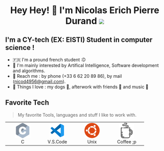 <h1 align="center">
Hey Hey! 👋 I'm Nicolas Erich Pierre Durand
<img src="hello-there-kenobi.gif">
</h1>

<h2> I'm a CY-tech (EX: EISTI) Student in computer science ! </h2>
  
- 🇫🇷 I'm a pround french student :D 
- 👀 I'm mainly interested by Artifical Intelligence, Software development and algorithms.
- 📱 Reach me : by phone (+33 6 62 20 89 86), by mail (nicod4956@gmail.com).
- 💛 Things I love : my dogs 🐶, afterwork with friends 🍻 and music 🎵

## Favorite Tech
> My favorite Tools, languages and stuff I like to work with.

<table align="center">
  <tr>
  <td align="center" width="96">
        <img src="./c.svg" width="48" height="48" alt="C" />
      </a>
      <br>C
    </td>
    <td align="center" width="96">
        <img src="./vscode.svg" width="48" height="48" alt="V.S.Code" />
      </a>
      <br>V.S.Code
    </td>
    <td align="center" width="96">
        <img src="./ubuntu.svg" width="48" height="48" alt="Ubuntu" />
      </a>
      <br>Unix
    </td>
    <td align="center" width="96">
        <img src="./coffee.svg" width="48" height="48" alt="Coffee" />
      </a>
      <br>Coffee ;p
    </td>
  </tr>
</table>

